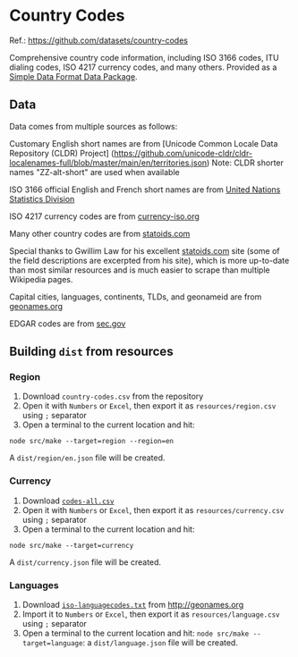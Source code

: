 # Country Codes
Ref.: https://github.com/datasets/country-codes

Comprehensive country code information, including ISO 3166 codes, ITU dialing
codes, ISO 4217 currency codes, and many others. Provided as a [Simple Data
Format Data Package](http://dataprotocols.readthedocs.io/en/latest/simple-data-format.html).

## Data

Data comes from multiple sources as follows:

Customary English short names are from
[Unicode Common Locale Data Repository (CLDR) Project] (https://github.com/unicode-cldr/cldr-localenames-full/blob/master/main/en/territories.json)
Note: CLDR shorter names "ZZ-alt-short" are used when available

ISO 3166 official English and French short names are from
[United Nations Statistics Division](http://unstats.un.org/unsd/methods/m49/m49.htm)

ISO 4217 currency codes are from
[currency-iso.org](http://www.currency-iso.org/en/home/tables/table-a1.html)

Many other country codes are from
[statoids.com](http://www.statoids.com/wab.html)

Special thanks to Gwillim Law for his excellent
[statoids.com](http://www.statoids.com) site (some of the field descriptions
are excerpted from his site), which is more up-to-date than most similar
resources and is much easier to scrape than multiple Wikipedia pages.

Capital cities, languages, continents, TLDs, and geonameid are from [geonames.org](http://download.geonames.org/export/dump/countryInfo.txt)

EDGAR codes are from [sec.gov](https://www.sec.gov/edgar/searchedgar/edgarstatecodes.htm)

## Building `dist` from resources

### Region
1) Download `country-codes.csv` from the repository
2) Open it with `Numbers` or `Excel`, then export it as `resources/region.csv` using `;` separator
3) Open a terminal to the current location and hit: 
``` tty
node src/make --target=region --region=en
```
A `dist/region/en.json` file will be created.

### Currency
1) Download [`codes-all.csv`](https://raw.githubusercontent.com/datasets/currency-codes/master/data/codes-all.csv)
2) Open it with `Numbers` or `Excel`, then export it as `resources/currency.csv` using `;` separator
3) Open a terminal to the current location and hit:
``` tty
node src/make --target=currency
```    
A `dist/currency.json` file will be created.

### Languages
1) Download [`iso-languagecodes.txt`](http://download.geonames.org/export/dump/iso-languagecodes.txt) from http://geonames.org
2) Import it to `Numbers` or `Excel`, then export it as `resources/language.csv` using `;` separator
3) Open a terminal to the current location and hit: `node src/make --target=language`: a `dist/language.json` file will be created.